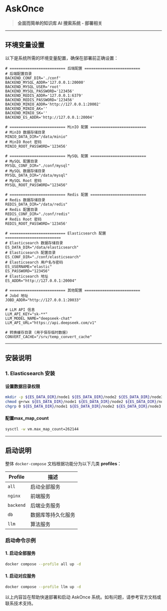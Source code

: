 # **AskOnce**
> **全面而简单的知识库 AI 搜索系统 - 部署相关**

---

## **环境变量设置**

以下是系统所需的环境变量配置，确保在部署前正确设置：

```shell
# ========================= 后端配置 =========================
# 后端配置目录
BACKEND_CONF_DIR='./conf'
BACKEND_MYSQL_ADDR='127.0.0.1:20000'
BACKEND_MYSQL_USER='root'
BACKEND_MYSQL_PASSWORD='123456'
BACKEND_REDIS_ADDR='127.0.0.1:6379'
BACKEND_REDIS_PASSWORD='123456'
BACKEND_MINIO_ADDR='http://127.0.0.1:20002'
BACKEND_MINIO_AK=''
BACKEND_MINIO_SK=''
BACKEND_ES_ADDR='http://127.0.0.1:20004'

# ========================= MinIO 配置 =========================
# MinIO 数据存储目录
MINIO_DATA_DIR="/data/minio"
# MinIO Root 密码
MINIO_ROOT_PASSWORD='123456'

# ========================= MySQL 配置 =========================
# MySQL 配置目录
MYSQL_CONF_DIR="./conf/mysql"
# MySQL 数据存储目录
MYSQL_DATA_DIR="/data/mysql"
# MySQL Root 密码
MYSQL_ROOT_PASSWORD="123456"

# ========================= Redis 配置 =========================
# Redis 数据存储目录
REDIS_DATA_DIR="/data/redis"
# Redis 配置目录
REDIS_CONF_DIR="./conf/redis"
# Redis Root 密码
REDIS_ROOT_PASSWORD='123456'

# ========================= Elasticsearch 配置 =========================
# Elasticsearch 数据存储目录
ES_DATA_DIR="/data/elasticsearch"
# Elasticsearch 配置目录
ES_CONF_DIR="./conf/elasticsearch"
# Elasticsearch 用户名与密码
ES_USERNAME="elastic"
ES_PASSWORD="123456"
# Elasticsearch 地址
ES_ADDR="http://127.0.0.1:20004"

# ========================= 其他配置 =========================
# Jobd 地址
JOBD_ADDR="http://127.0.0.1:20033"

# LLM API 信息
LLM_API_KEY="sk-**"
LLM_MODEL_NAME="deepseek-chat"
LLM_API_URL="https://api.deepseek.com/v1"

# 转换缓存目录 (用于保存临时数据)
CONVERT_CACHE="/srv/temp_convert_cache"

```
---

## **安装说明**

### **1. Elasticsearch 安装**

#### **设置数据目录权限**
```bash
mkdir -p ${ES_DATA_DIR}/node1 ${ES_DATA_DIR}/node2 ${ES_DATA_DIR}/node3
chmod g+rwx ${ES_DATA_DIR}/node1 ${ES_DATA_DIR}/node2 ${ES_DATA_DIR}/node3
chgrp 0 ${ES_DATA_DIR}/node1 ${ES_DATA_DIR}/node2 ${ES_DATA_DIR}/node3
```
#### **配置max_map_count**
```bash
sysctl -w vm.max_map_count=262144
```
---

## **启动说明**

整体 `docker-compose` 文档根据功能分为以下几类 **profiles**：

| **Profile** | **描述**                 |
|-------------|--------------------------|
| `all`       | 启动全部服务              |
| `nginx`     | 前端服务                 |
| `backend`   | 后端业务服务             |
| `db`        | 数据库等持久化服务        |
| `llm`       | 算法服务                 |

### **启动命令示例**

#### **1. 启动全部服务**
```bash
docker compose --profile all up -d
```
#### **1. 启动对应服务**
```bash
docker compose --profile llm up -d
```

以上内容旨在帮助快速部署和启动 AskOnce 系统。如有问题，请参考官方文档或联系技术支持。





